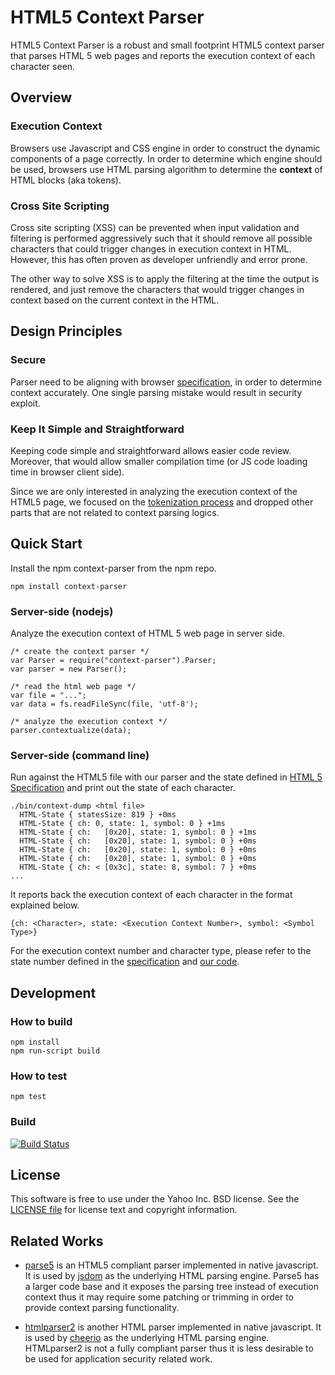 HTML5 Context Parser
====================

HTML5 Context Parser is a robust and small footprint HTML5 context parser that parses HTML 5 web pages and reports the execution context of each character seen.

## Overview

### Execution Context

Browsers use Javascript and CSS engine in order to construct the dynamic components of a page correctly. In order to determine which engine should be used, browsers use HTML parsing algorithm to determine the **context** of HTML blocks (aka tokens).  

### Cross Site Scripting 

Cross site scripting (XSS) can be prevented when input validation and filtering is performed aggressively such that it should remove all possible characters that could trigger changes in execution context in HTML. However, this has often proven as developer unfriendly and error prone. 

The other way to solve XSS is to apply the filtering at the time the output is rendered, and just remove the characters that would trigger changes in context based on the current context in the HTML. 

## Design Principles 

### Secure

Parser need to be aligning with browser [specification](http://www.w3.org/TR/html5/), in order to determine context accurately. One single parsing mistake would result in security exploit. 

### Keep It Simple and Straightforward

Keeping code simple and straightforward allows easier code review. Moreover, that would allow smaller compilation time (or JS code loading time in browser client side). 

Since we are only interested in analyzing the execution context of the HTML5 page, we focused on the [tokenization process](http://www.w3.org/TR/html5/syntax.html#tokenization) and dropped other parts that are not related to context parsing logics.


## Quick Start

Install the npm context-parser from the npm repo.
```
npm install context-parser
```

### Server-side (nodejs)

Analyze the execution context of HTML 5 web page in server side.
```
/* create the context parser */
var Parser = require("context-parser").Parser;
var parser = new Parser();

/* read the html web page */
var file = "...";
var data = fs.readFileSync(file, 'utf-8');

/* analyze the execution context */
parser.contextualize(data);

```

### Server-side (command line)

Run against the HTML5 file with our parser and the state defined in [HTML 5 Specification](http://www.w3.org/TR/html5/syntax.html#tokenization) and print out the state of each character.
```
./bin/context-dump <html file>
  HTML-State { statesSize: 819 } +0ms
  HTML-State { ch: 0, state: 1, symbol: 0 } +1ms
  HTML-State { ch:   [0x20], state: 1, symbol: 0 } +1ms
  HTML-State { ch:   [0x20], state: 1, symbol: 0 } +0ms
  HTML-State { ch:   [0x20], state: 1, symbol: 0 } +0ms
  HTML-State { ch:   [0x20], state: 1, symbol: 0 } +0ms
  HTML-State { ch: < [0x3c], state: 8, symbol: 7 } +0ms
...
```

It reports back the execution context of each character in the format explained below.
```
{ch: <Character>, state: <Execution Context Number>, symbol: <Symbol Type>}
```

For the execution context number and character type, please refer to the state number defined in the [specification](http://www.w3.org/TR/html5/syntax.html#tokenization) and [our code](src/html5-state-machine.js).

## Development

### How to build
```
npm install
npm run-script build
```

### How to test
```
npm test
```

### Build
[![Build Status](https://travis-ci.org/yahoo/context-parser.svg?branch=master)](https://travis-ci.org/yahoo/context-parser)

## License

This software is free to use under the Yahoo Inc. BSD license.
See the [LICENSE file][] for license text and copyright information.

[LICENSE file]: ./LICENSE

## Related Works

* [parse5](https://github.com/inikulin/parse5) is an HTML5 compliant parser implemented in native javascript. It is used by [jsdom](https://github.com/tmpvar/jsdom) as the underlying HTML parsing engine. Parse5 has a larger code base and it exposes the parsing tree instead of execution context thus it may require some patching or trimming in order to provide context parsing functionality. 

* [htmlparser2](https://github.com/fb55/htmlparser2) is another HTML parser implemented in native javascript. It is used by [cheerio](https://github.com/cheeriojs/cheerio) as the underlying HTML parsing engine. HTMLparser2 is not a fully compliant parser thus it is less desirable to be used for application security related work.
